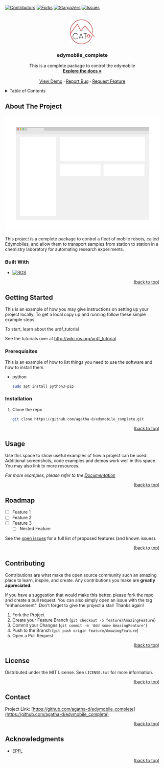 
<a name="readme-top"></a>

<!-- PROJECT SHIELDS -->
[![Contributors][contributors-shield]][contributors-url]
[![Forks][forks-shield]][forks-url]
[![Stargazers][stars-shield]][stars-url]
[![Issues][issues-shield]][issues-url]

<br />
<div align="center">
  <a href="https://github.com/agatha-d/edymobile_complete">
    <img src="images/logo.png" alt="Logo" width="80" height="80">
  </a>

<h3 align="center">edymobile_complete</h3>

  <p align="center">
    This is a complete package to control the edymobile
    <br />
    <a href="https://github.com/agatha-d/edymobile_complete"><strong>Explore the docs »</strong></a>
    <br />
    <br />
    <a href="https://github.com/agatha-d/edymobile_complete">View Demo</a>
    ·
    <a href="https://github.com/agatha-d/edymobile_complete/issues">Report Bug</a>
    ·
    <a href="https://github.com/agatha-d/edymobile_complete/issues">Request Feature</a>
  </p>
</div>



<!-- TABLE OF CONTENTS -->
<details>
  <summary>Table of Contents</summary>
  <ol>
    <li>
      <a href="#about-the-project">About The Project</a>
      <ul>
        <li><a href="#built-with">Built With</a></li>
      </ul>
    </li>
    <li>
      <a href="#getting-started">Getting Started</a>
      <ul>
        <li><a href="#prerequisites">Prerequisites</a></li>
        <li><a href="#installation">Installation</a></li>
      </ul>
    </li>
    <li><a href="#usage">Usage</a></li>
    <li><a href="#roadmap">Roadmap</a></li>
    <li><a href="#contributing">Contributing</a></li>
    <li><a href="#license">License</a></li>
    <li><a href="#contact">Contact</a></li>
    <li><a href="#acknowledgments">Acknowledgments</a></li>
  </ol>
</details>



<!-- ABOUT THE PROJECT -->
## About The Project

[![EdyMobile][product-screenshot]](https://github.com/agatha-d/edymobile_complete)

This project is a complete package to control a fleet of mobile robots, called Edymobiles, and 
allow them to transport samples from station to station in a chemistry laboratory for automating research experiments.



### Built With

* [![ROS][Ros.org]][Ros-url]

<p align="right">(<a href="#readme-top">back to top</a>)</p>



<!-- GETTING STARTED -->
## Getting Started

This is an example of how you may give instructions on setting up your project locally.
To get a local copy up and running follow these simple example steps.

To start, learn about the urdf_tutorial

See the tutorials over at http://wiki.ros.org/urdf_tutorial


### Prerequisites

This is an example of how to list things you need to use the software and how to install them.
* python
  ```sh
  sudo apt install python3-pip
  ```

### Installation

1. Clone the repo
   ```sh
   git clone https://github.com/agatha-d/edymobile_complete.git
   ```

<p align="right">(<a href="#readme-top">back to top</a>)</p>



<!-- USAGE EXAMPLES -->
## Usage

Use this space to show useful examples of how a project can be used. Additional screenshots, code examples and demos work well in this space. You may also link to more resources.

_For more examples, please refer to the [Documentation](https://github.com/agatha-d/edymobile_complete)_

<p align="right">(<a href="#readme-top">back to top</a>)</p>



<!-- ROADMAP -->
## Roadmap

- [ ] Feature 1
- [ ] Feature 2
- [ ] Feature 3
    - [ ] Nested Feature

See the [open issues](https://github.com/agatha-d/edymobile_complete/issues) for a full list of proposed features (and known issues).

<p align="right">(<a href="#readme-top">back to top</a>)</p>



<!-- CONTRIBUTING -->
## Contributing

Contributions are what make the open source community such an amazing place to learn, inspire, and create. Any contributions you make are **greatly appreciated**.

If you have a suggestion that would make this better, please fork the repo and create a pull request. You can also simply open an issue with the tag "enhancement".
Don't forget to give the project a star! Thanks again!

1. Fork the Project
2. Create your Feature Branch (`git checkout -b feature/AmazingFeature`)
3. Commit your Changes (`git commit -m 'Add some AmazingFeature'`)
4. Push to the Branch (`git push origin feature/AmazingFeature`)
5. Open a Pull Request

<p align="right">(<a href="#readme-top">back to top</a>)</p>



<!-- LICENSE -->
## License

Distributed under the MIT License. See `LICENSE.txt` for more information.

<p align="right">(<a href="#readme-top">back to top</a>)</p>



<!-- CONTACT -->
## Contact

Project Link: [https://github.com/agatha-d/edymobile_complete](https://github.com/agatha-d/edymobile_complete)

<p align="right">(<a href="#readme-top">back to top</a>)</p>



<!-- ACKNOWLEDGMENTS -->
## Acknowledgments

* [EPFL](https://www.epfl.ch/en/)

<p align="right">(<a href="#readme-top">back to top</a>)</p>



<!-- MARKDOWN LINKS & IMAGES -->
<!-- https://www.markdownguide.org/basic-syntax/#reference-style-links -->
[contributors-shield]: https://img.shields.io/github/contributors/github_username/repo_name.svg?style=for-the-badge
[contributors-url]: https://github.com/github_username/repo_name/graphs/contributors
[forks-shield]: https://img.shields.io/github/forks/github_username/repo_name.svg?style=for-the-badge
[forks-url]: https://github.com/agatha-d/edymobile_complete/forks
[stars-shield]: https://img.shields.io/github/stars/github_username/repo_name.svg?style=for-the-badge
[stars-url]:https://github.com/agatha-d/edymobile_complete/stargazers
[issues-shield]: https://img.shields.io/github/issues/github_username/repo_name.svg?style=for-the-badge
[issues-url]: https://github.com/agatha-d/edymobile_complete/issues
[license-shield]: https://img.shields.io/github/license/github_username/repo_name.svg?style=for-the-badge
[license-url]: https://github.com/github_username/repo_name/blob/master/LICENSE.txt
[product-screenshot]: images/screenshot.png
[Ros.org]: https://img.shields.io/ros/v/humble/vision_msgs
[Ros-url]: https://www.ros.org/

